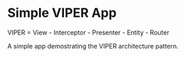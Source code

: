 # Simple VIPER App
VIPER = View - Interceptor - Presenter - Entity - Router

A simple app demostrating the VIPER architecture pattern. 

